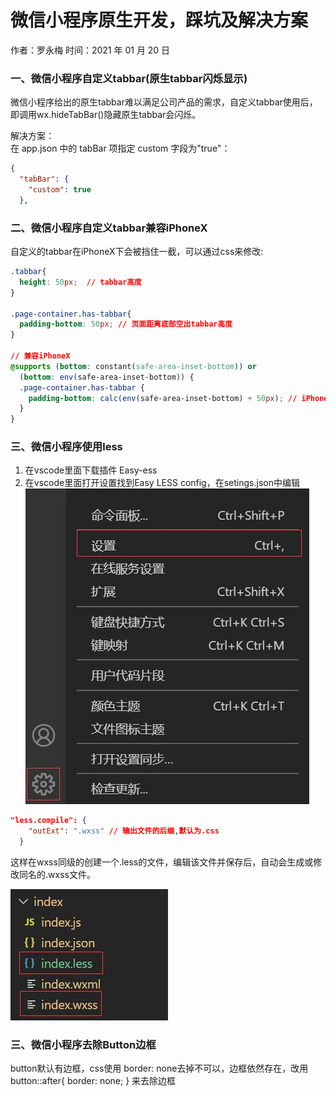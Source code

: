 # 微信小程序原生开发，踩坑及解决方案

作者：罗永梅
时间：2021 年 01 月 20 日

### 一、微信小程序自定义tabbar(原生tabbar闪烁显示)
微信小程序给出的原生tabbar难以满足公司产品的需求，自定义tabbar使用后，即调用wx.hideTabBar()隐藏原生tabbar会闪烁。

解决方案：  
在 app.json 中的 tabBar 项指定 custom 字段为"true"：  
```json
{
  "tabBar": {
    "custom": true
  },
```


### 二、微信小程序自定义tabbar兼容iPhoneX
自定义的tabbar在iPhoneX下会被挡住一截，可以通过css来修改:

```css
.tabbar{
  height: 50px;  // tabbar高度
}

.page-container.has-tabbar{
  padding-bottom: 50px; // 页面距离底部空出tabbar高度
}

// 兼容iPhoneX
@supports (bottom: constant(safe-area-inset-bottom)) or
  (bottom: env(safe-area-inset-bottom)) {
  .page-container.has-tabbar {
    padding-bottom: calc(env(safe-area-inset-bottom) + 50px); // iPhoneX底部原来的高度+tabbar高度
  }
}

```

### 三、微信小程序使用less
1. 在vscode里面下载插件 Easy-ess
2. 在vscode里面打开设置找到Easy LESS config，在setings.json中编辑  
![Image text](images/wxss-2.jpg)

```json
"less.compile": {
    "outExt": ".wxss" // 输出文件的后缀,默认为.css
  }
```
这样在wxss同级的创建一个.less的文件，编辑该文件并保存后，自动会生成或修改同名的.wxss文件。  

![Image text](images/wxss-1.jpg)

### 三、微信小程序去除Button边框
button默认有边框，css使用 border: none去掉不可以，边框依然存在，改用button::after{ border: none; } 来去除边框
